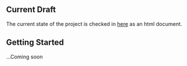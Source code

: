 ## Current Draft

The current state of the project is checked in
[here](http://htmlpreview.github.io/?https://github.com/flooose/hamburg-temperature-fun/blob/master/2016-09-03-temperature-fun-hamburg.html)
as an html document.

## Getting Started

...Coming soon
